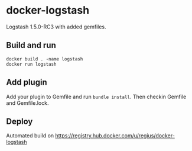 # docker-logstash
Logstash 1.5.0-RC3 with added gemfiles. 

## Build and run 
```
docker build . -name logstash
docker run logstash 
```
## Add plugin
Add your plugin to Gemfile and run `bundle install`. Then checkin Gemfile and Gemfile.lock.
## Deploy
Automated build on https://registry.hub.docker.com/u/regius/docker-logstash
